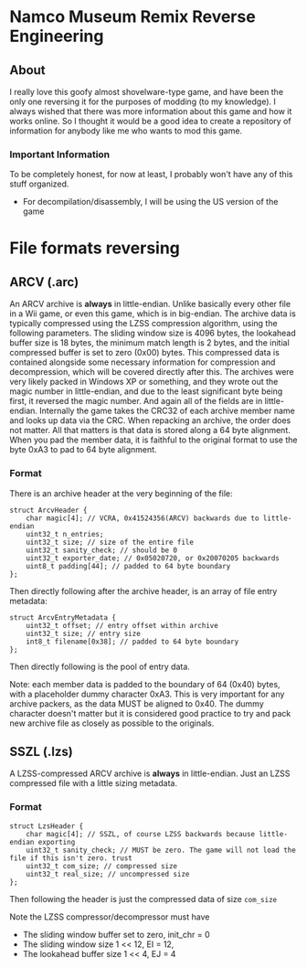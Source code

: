 # Namco Museum Remix Reverse Engineering

## About
I really love this goofy almost shovelware-type game, and have been the only one reversing it for the purposes of modding (to my knowledge).
I always wished that there was more information about this game and how it works online.
So I thought it would be a good idea to create a repository of information for anybody like me who wants to mod this game.

### Important Information
To be completely honest, for now at least, I probably won't have any of this stuff organized.

- For decompilation/disassembly, I will be using the US version of the game

# File formats reversing
## ARCV (.arc)
An ARCV archive is **always** in little-endian. Unlike basically every other file in a Wii game,
or even this game, which is in big-endian. The archive data is typically compressed using the LZSS compression algorithm, using the following parameters. The sliding window size is 4096 bytes, the lookahead buffer size is 18 bytes, the minimum match length is 2 bytes, and the initial compressed buffer is set to zero (0x00) bytes. This compressed data is contained alongside some necessary information for compression and decompression, which will be covered directly after this. The archives were very likely packed in Windows XP or something, and they wrote out the magic number in little-endian, and due to the least significant byte being first, it reversed the magic number. And again all of the fields are in little-endian. Internally the game takes the CRC32 of each archive member name and looks up data via the CRC. When repacking an archive, the order does not matter. All that matters is that data is stored along a 64 byte alignment. When you pad the member data, it is faithful to the original format to use the byte 0xA3 to pad to 64 byte alignment.

### Format

There is an archive header at the very beginning of the file:

```
struct ArcvHeader {
    char magic[4]; // VCRA, 0x41524356(ARCV) backwards due to little-endian
    uint32_t n_entries;
    uint32_t size; // size of the entire file
    uint32_t sanity_check; // should be 0
    uint32_t exporter_date; // 0x05020720, or 0x20070205 backwards
    uint8_t padding[44]; // padded to 64 byte boundary
};
```

Then directly following after the archive header, is an array of file entry metadata:

```
struct ArcvEntryMetadata {
    uint32_t offset; // entry offset within archive
    uint32_t size; // entry size
    int8_t filename[0x38]; // padded to 64 byte boundary
};
```

Then directly following is the pool of entry data.

Note: each member data is padded to the boundary of 64 (0x40) bytes, with a placeholder dummy character 0xA3. This is very important for any archive packers, as the data MUST be aligned to 0x40. The dummy character doesn't matter but it is considered good practice to try and pack new archive file as closely as possible to the originals.

## SSZL (.lzs)
A LZSS-compressed ARCV archive is **always** in little-endian. Just an LZSS compressed file with a little sizing metadata.
### Format

```
struct LzsHeader {
    char magic[4]; // SSZL, of course LZSS backwards because little-endian exporting
    uint32_t sanity_check; // MUST be zero. The game will not load the file if this isn't zero. trust
    uint32_t com_size; // compressed size
    uint32_t real_size; // uncompressed size
};
```

Then following the header is just the compressed data of size `com_size`

Note the LZSS compressor/decompressor must have
- The sliding window buffer set to zero, init_chr = 0
- The sliding window size 1 << 12, EI = 12,
- The lookahead buffer size 1 << 4, EJ = 4

